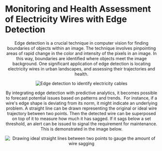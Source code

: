 # Monitoring and Health Assessment of Electricity Wires with Edge Detection

<p align="center">
Edge detection is a crucial technique in computer vision for finding boundaries of objects within an image. The technique involves pinpointing areas of rapid change in the color and intensity of the pixels in an image. In this way, boundaries are identified where objects meet the image background. One significant application of edge detection is locating electricity wires in urban landscapes, and assessing their trajectories and health.
</p>

<p align="center">
  <img src="[image_url_here](https://github.com/sairagillani18k/edge_detection/assets/58274863/9bc9a418-6253-45d2-b0b4-977ef4a91b15)" alt="Edge detection to identify electricity cables">
</p>

<p align="center">
By integrating edge detection with predictive analytics, it becomes possible to forecast potential issues based on patterns and trends. 
For instance, if a wire's edge shape is deviating from its norm, it might indicate an underlying problem. A straight line can be drawn representing the original or ideal wire trajectory between two points. Then the detected wire can be superposed on top of it to measure how much it has sagged. If it sags below a set threshold, an alert can be issued to signal the requirement for maintenance. This is demonstrated in the image below.
</p>

<p align="center">
  <img src="[image_url_here](https://github.com/sairagillani18k/edge_detection/assets/58274863/fb6706ab-f3bd-4bf6-b8a2-b2d14f46125b)" alt="Drawing ideal straight lines between two points to gauge the amount of wire sagging">
</p>

